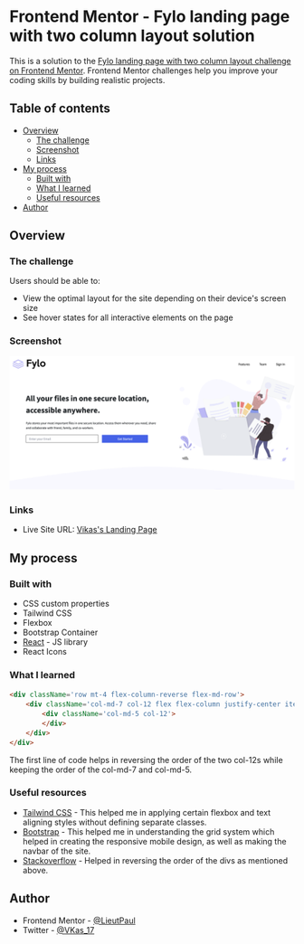 # Frontend Mentor - Fylo landing page with two column layout solution

This is a solution to the [Fylo landing page with two column layout challenge on Frontend Mentor](https://www.frontendmentor.io/challenges/fylo-landing-page-with-two-column-layout-5ca5ef041e82137ec91a50f5). Frontend Mentor challenges help you improve your coding skills by building realistic projects. 

## Table of contents

- [Overview](#overview)
  - [The challenge](#the-challenge)
  - [Screenshot](#screenshot)
  - [Links](#links)
- [My process](#my-process)
  - [Built with](#built-with)
  - [What I learned](#what-i-learned)
  - [Useful resources](#useful-resources)
- [Author](#author)


## Overview

### The challenge

Users should be able to:

- View the optimal layout for the site depending on their device's screen size
- See hover states for all interactive elements on the page

### Screenshot

![](./screenshot.jpg)

### Links

- Live Site URL: [Vikas's Landing Page](https://vikas-frontend-mentor.netlify.app/landing-page)

## My process

### Built with

- CSS custom properties
- Tailwind CSS
- Flexbox
- Bootstrap Container
- [React](https://reactjs.org/) - JS library
- React Icons

### What I learned

```html
<div className='row mt-4 flex-column-reverse flex-md-row'>
    <div className='col-md-7 col-12 flex flex-column justify-center items-center'>
        <div className='col-md-5 col-12'>
        </div>
    </div>
</div>
```

The first line of code helps in reversing the order of the two col-12s while keeping the order of the col-md-7 and col-md-5. 

### Useful resources

- [Tailwind CSS](https://tailwindcss.com/) - This helped me in applying certain flexbox and text aligning styles without defining separate classes.
- [Bootstrap](https://getbootstrap.com/docs/5.0/layout/containers/) - This helped me in understanding the grid system which helped in creating the responsive mobile design, as well as making the navbar of the site.
- [Stackoverflow](https://stackoverflow.com/questions/46672633/how-can-i-reverse-the-order-of-columns-in-bootstrap-4) - Helped in reversing the order of the divs as mentioned above.

## Author

- Frontend Mentor - [@LieutPaul](https://www.frontendmentor.io/profile/LieutPaul)
- Twitter - [@VKas_17](https://twitter.com/VKas_17)
